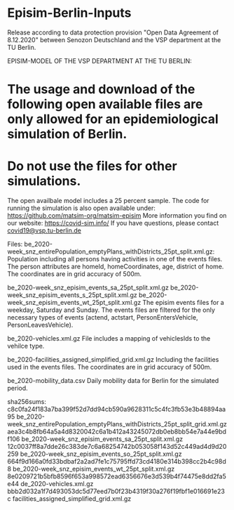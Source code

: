 # Episim-Berlin-Inputs

Release according to data protection provision "Open Data Agreement of 8.12.2020" between Senozon Deutschland and the VSP department at the TU Berlin.

EPISIM-MODEL OF THE VSP DEPARTMENT AT THE TU BERLIN:
# The usage and download of the following open available files are only allowed for an epidemiological simulation of Berlin.
# Do not use the files for other simulations.

The open availbale model includes a 25 percent sample. The code for running the simulation is also open available under: https://github.com/matsim-org/matsim-episim
More information you find on our website: https://covid-sim.info/
If you have questions, please contact covid19@vsp.tu-berlin.de 

Files:
be_2020-week_snz_entirePopulation_emptyPlans_withDistricts_25pt_split.xml.gz:
	Population including all persons having activities in one of the events files. The person attributes are homeId, homeCoordinates, age, district of home.
	The coordinates are in grid accuracy of 500m.

be_2020-week_snz_episim_events_sa_25pt_split.xml.gz
be_2020-week_snz_episim_events_s_25pt_split.xml.gz
be_2020-week_snz_episim_events_wt_25pt_split.xml.gz
	The episim events files for a weekday, Saturday and Sunday. The events files are filtered for the only necessary types of events (actend, actstart, PersonEntersVehicle, PersonLeavesVehicle).

be_2020-vehicles.xml.gz
	File includes a mapping of vehiclesIds to the vehilce type.

be_2020-facilities_assigned_simplified_grid.xml.gz
	Including the facilities used in the events files. The coordinates are in grid accuracy of 500m.
	
be_2020-mobility_data.csv
	Daily mobility data for Berlin for the simulated period.

sha256sums:
c8c0fa24f183a7ba399f52d7dd94cb590a9628311c5c4fc3fb53e3b48894aa95  be_2020-week_snz_entirePopulation_emptyPlans_withDistricts_25pt_split_grid.xml.gz
aea3c4b8fb64a5a4d8320042c6a1b412a43245072db0eb8bb54e7a44e9bdf106  be_2020-week_snz_episim_events_sa_25pt_split.xml.gz
12c0037ff8a7dde26c383de7c6a68254742b053058f143d52c449ad4d9d20259  be_2020-week_snz_episim_events_so_25pt_split.xml.gz
664f9d166a0fd33bdbaf2a2ad7fe1c75795ffd73cd4180e314b398cc2b4c98d8  be_2020-week_snz_episim_events_wt_25pt_split.xml.gz
8e0209721b5bfb8596f653a998572ead6356676e3d539b4f74475e8dd2fa5e44  de_2020-vehicles.xml.gz
bbb2d032a1f7d493053dc5d77eed7b0f23b4319f30a276f19fbf1e016691e23c  facilities_assigned_simplified_grid.xml.gz
